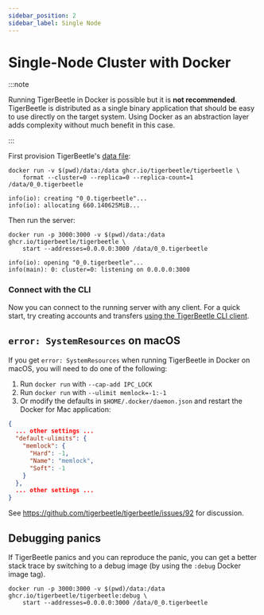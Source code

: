 ```yaml
---
sidebar_position: 2
sidebar_label: Single Node
---
```


# Single-Node Cluster with Docker

:::note

Running TigerBeetle in Docker is possible but it is **not recommended**. TigerBeetle is distributed
as a single binary application that should be easy to use directly on the target system. Using
Docker as an abstraction layer adds complexity without much benefit in this case.

:::

First provision TigerBeetle's [data file](../../about/internals/data_file.md):

```console
docker run -v $(pwd)/data:/data ghcr.io/tigerbeetle/tigerbeetle \
    format --cluster=0 --replica=0 --replica-count=1 /data/0_0.tigerbeetle
```

```console
info(io): creating "0_0.tigerbeetle"...
info(io): allocating 660.140625MiB...
```

Then run the server:

```console
docker run -p 3000:3000 -v $(pwd)/data:/data ghcr.io/tigerbeetle/tigerbeetle \
    start --addresses=0.0.0.0:3000 /data/0_0.tigerbeetle
```

```console
info(io): opening "0_0.tigerbeetle"...
info(main): 0: cluster=0: listening on 0.0.0.0:3000
```

### Connect with the CLI

Now you can connect to the running server with any client. For a quick start, try creating accounts
and transfers [using the TigerBeetle CLI client](../cli-repl.md).

## `error: SystemResources` on macOS

If you get `error: SystemResources` when running TigerBeetle in Docker on macOS, you will need to do
one of the following:

1. Run `docker run` with `--cap-add IPC_LOCK`
2. Run `docker run` with `--ulimit memlock=-1:-1`
3. Or modify the defaults in `$HOME/.docker/daemon.json` and restart the Docker for Mac application:

```json
{
  ... other settings ...
  "default-ulimits": {
    "memlock": {
      "Hard": -1,
      "Name": "memlock",
      "Soft": -1
    }
  },
  ... other settings ...
}
```

See https://github.com/tigerbeetle/tigerbeetle/issues/92 for discussion.

## Debugging panics

If TigerBeetle panics and you can reproduce the panic, you can get a better stack trace by switching
to a debug image (by using the `:debug` Docker image tag).

```console
docker run -p 3000:3000 -v $(pwd)/data:/data ghcr.io/tigerbeetle/tigerbeetle:debug \
    start --addresses=0.0.0.0:3000 /data/0_0.tigerbeetle
```
